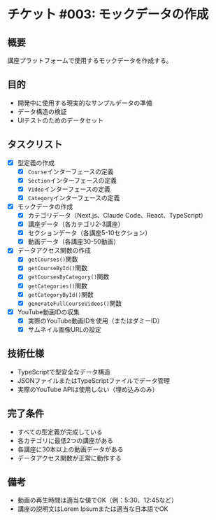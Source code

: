 # チケット #003: モックデータの作成

## 概要
講座プラットフォームで使用するモックデータを作成する。

## 目的
- 開発中に使用する現実的なサンプルデータの準備
- データ構造の検証
- UIテストのためのデータセット

## タスクリスト

- [x] 型定義の作成
  - [x] `Course`インターフェースの定義
  - [x] `Section`インターフェースの定義
  - [x] `Video`インターフェースの定義
  - [x] `Category`インターフェースの定義

- [x] モックデータの作成
  - [x] カテゴリデータ（Next.js、Claude Code、React、TypeScript）
  - [x] 講座データ（各カテゴリ2-3講座）
  - [x] セクションデータ（各講座5-10セクション）
  - [x] 動画データ（各講座30-50動画）

- [x] データアクセス関数の作成
  - [x] `getCourses()`関数
  - [x] `getCourseById()`関数
  - [x] `getCoursesByCategory()`関数
  - [x] `getCategories()`関数
  - [x] `getCategoryById()`関数
  - [x] `generateFullCourseVideos()`関数

- [x] YouTube動画IDの収集
  - [x] 実際のYouTube動画IDを使用（またはダミーID）
  - [x] サムネイル画像URLの設定

## 技術仕様
- TypeScriptで型安全なデータ構造
- JSONファイルまたはTypeScriptファイルでデータ管理
- 実際のYouTube APIは使用しない（埋め込みのみ）

## 完了条件
- すべての型定義が完成している
- 各カテゴリに最低2つの講座がある
- 各講座に30本以上の動画データがある
- データアクセス関数が正常に動作する

## 備考
- 動画の再生時間は適当な値でOK（例：5:30、12:45など）
- 講座の説明文はLorem Ipsumまたは適当な日本語でOK